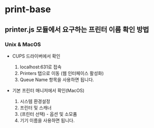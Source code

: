 # print-base

## printer.js 모듈에서 요구하는 프린터 이름 확인 방법

### Unix & MacOS

- CUPS 드라이버에서 확인
  1. localhost:631로 접속
  2. Printers 탭으로 이동 (웹 인터페이스 활성화)
  3. Queue Name 항목을 사용하면 됩니다.

- 기본 프린터 매니저에서 확인(MacOS)
  1. 시스템 환경설정
  2. 프린터 및 스캐너
  3. (프린터 선택) - 옵션 및 소모품
  4. 기기 이름을 사용하면 됩니다.
